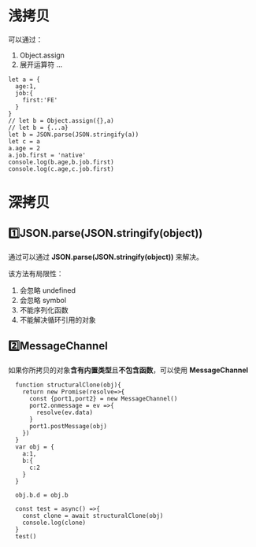 # 浅拷贝

可以通过：
1. Object.assign
2. 展开运算符 ...

```
let a = {
  age:1,
  job:{
    first:'FE'
  }
}
// let b = Object.assign({},a)
// let b = {...a}
let b = JSON.parse(JSON.stringify(a))
let c = a 
a.age = 2
a.job.first = 'native'
console.log(b.age,b.job.first)
console.log(c.age,c.job.first)
```

# 深拷贝
## 1️⃣JSON.parse(JSON.stringify(object))
通过可以通过 **JSON.parse(JSON.stringify(object))** 来解决。

该方法有局限性：
1. 会忽略 undefined
2. 会忽略 symbol
3. 不能序列化函数
4. 不能解决循环引用的对象

## 2️⃣MessageChannel

如果你所拷贝的对象**含有内置类型**且**不包含函数**，可以使用 **MessageChannel**
```
  function structuralClone(obj){
    return new Promise(resolve=>{
      const {port1,port2} = new MessageChannel() 
      port2.onmessage = ev =>{
        resolve(ev.data)
      }
      port1.postMessage(obj)
    })
  }
  var obj = {
    a:1,
    b:{
      c:2
    }
  }

  obj.b.d = obj.b

  const test = async() =>{
    const clone = await structuralClone(obj)
    console.log(clone)
  } 
  test()

```



